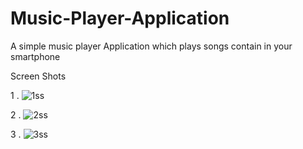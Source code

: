 # Music-Player-Application
A simple music player Application which plays songs contain in your smartphone

Screen Shots

1 . 
![1ss](https://user-images.githubusercontent.com/36043230/101728989-66188b00-3add-11eb-886e-cb073fa8f95b.jpeg)


2 . 
![2ss](https://user-images.githubusercontent.com/36043230/101728339-45036a80-3adc-11eb-8ede-b4039a11f3f6.jpeg)


3 . 
![3ss](https://user-images.githubusercontent.com/36043230/101728364-52b8f000-3adc-11eb-844c-051aa53dc9ad.jpeg)



